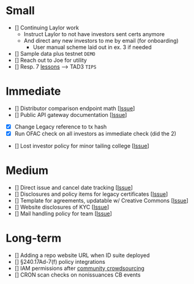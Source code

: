 # Small

- [] Continuing Laylor work
  - Instruct Laylor to not have investors sent certs anymore
  - And direct any new investors to me by email (for onboarding)
    - User manual scheme laid out in ex. 3 if needed
- [] Sample data plus testnet `DEMO`
- [] Reach out to Joe for utility
- [] Resp. 7 [lessons](https://github.com/blocktransfer/website/tree/ee725d7cc9ae09a4bc04a61275fd010266328533/compliance/team) --> TAD3 `TIPS`

# Immediate

- [] Distributor comparison endpoint math [[Issue](https://github.com/blocktransfer/syndicate-api/issues/3)]
- [] Public API gateway documentation [[Issue](https://github.com/blocktransfer/TAD3-docs/issues/6)]
- [x] Change Legacy reference to tx hash
- [x] Run OFAC check on all investors as immediate check (did the 2)
- [] Lost investor policy for minor tailing college [[Issue](https://github.com/blocktransfer/website/issues/10)]

# Medium

- [] Direct issue and cancel date tracking [[Issue](https://github.com/blocktransfer/TAD3/issues/1)]
- [] Disclosures and policy items for legacy certificates [[Issue](https://github.com/blocktransfer/TAD3/issues/3)]
- [] Template for agreements, updatable w/ Creative Commons [[Issue](https://github.com/blocktransfer/TAD3/issues/4)]
- [] Website disclosures of KYC [[Issue](https://github.com/blocktransfer/website/issues/8)]
- [] Mail handling policy for team [[Issue](https://github.com/blocktransfer/website/issues/9)]

# Long-term

- [] Adding a repo website URL when ID suite deployed
- [] §240.17Ad-7(f) policy integrations
- [] IAM permissions after [community crowdsourcing](https://github.com/JFWooten4/agenda/issues/4)
- [] CRON scan checks on nonissuances CB events
